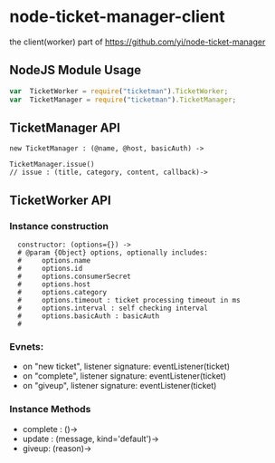 # node-ticket-manager-client
the client(worker) part of https://github.com/yi/node-ticket-manager

## NodeJS Module Usage
```javascript
var  TicketWorker = require("ticketman").TicketWorker;
var  TicketManager = require("ticketman").TicketManager;
```

## TicketManager API

```
new TicketManager : (@name, @host, basicAuth) ->

TicketManager.issue()
// issue : (title, category, content, callback)->
```

## TicketWorker API

### Instance construction
```
  constructor: (options={}) ->
  # @param {Object} options, optionally includes:
  #     options.name
  #     options.id
  #     options.consumerSecret
  #     options.host
  #     options.category
  #     options.timeout : ticket processing timeout in ms
  #     options.interval : self checking interval
  #     options.basicAuth : basicAuth
  #
```

### Evnets:

 * on "new ticket", listener signature: eventListener(ticket)
 * on "complete", listener signature: eventListener(ticket)
 * on "giveup", listener signature: eventListener(ticket)

### Instance Methods

 * complete : ()->
 * update : (message, kind='default')->
 * giveup: (reason)->


